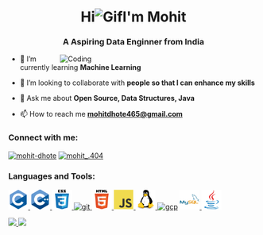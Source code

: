 # <h1 align="center">Hi![Gif](https://github.com/tuhinaww/Animating-Buttons/assets/119059108/55243a1c-ef56-4e37-86ef-48f2b1036c76)I'm Mohit</h1>


<!-- <h1 align="center">Hi I'm Mohit</h1> -->
<h3 align="center">A Aspiring Data Enginner from India</h3>
<img align="right" alt="Coding" width="400" src="https://encrypted-tbn0.gstatic.com/images?q=tbn:ANd9GcTFo1LHbBU_8bSMfRZPSIBrzv-TJdG8FFWrSw&usqp=CAU">

- 🌱 I’m currently learning **Machine Learning**

- 👯 I’m looking to collaborate with **people so that I can enhance my skills**

- 💬 Ask me about **Open Source, Data Structures, Java**

- 📫 How to reach me **mohitdhote465@gmail.com**

<h3 align="left">Connect with me:</h3>
<p align="left">
<a href="https://www.linkedin.com/in/mohit-dhote-117568213/" target="blank"><img align="center" src="https://raw.githubusercontent.com/rahuldkjain/github-profile-readme-generator/master/src/images/icons/Social/linked-in-alt.svg" alt="mohit-dhote" height="30" width="40" /></a>
<a href="https://instagram.com/mohit_.404__" target="blank"><img align="center" src="https://raw.githubusercontent.com/rahuldkjain/github-profile-readme-generator/master/src/images/icons/Social/instagram.svg" alt="mohit_.404" height="30" width="40" /></a>
</p>

<h3 align="left">Languages and Tools:</h3>
<a href="https://www.cprogramming.com/" target="_blank" rel="noreferrer"> <img src="https://raw.githubusercontent.com/devicons/devicon/master/icons/c/c-original.svg" alt="c" width="40" height="40"/> </a> <a href="https://www.w3schools.com/cpp/" target="_blank" rel="noreferrer"> <img src="https://raw.githubusercontent.com/devicons/devicon/master/icons/cplusplus/cplusplus-original.svg" alt="cplusplus" width="40" height="40"/> </a> <a href="https://www.w3schools.com/css/" target="_blank" rel="noreferrer"> <img src="https://raw.githubusercontent.com/devicons/devicon/master/icons/css3/css3-original-wordmark.svg" alt="css3" width="40" height="40"/> </a>  <a href="https://git-scm.com/" target="_blank" rel="noreferrer"> <img src="https://www.vectorlogo.zone/logos/git-scm/git-scm-icon.svg" alt="git" width="40" height="40"/> </a> <a href="https://www.w3.org/html/" target="_blank" rel="noreferrer"> <img src="https://raw.githubusercontent.com/devicons/devicon/master/icons/html5/html5-original-wordmark.svg" alt="html5" width="40" height="40"/> </a> <a href="https://developer.mozilla.org/en-US/docs/Web/JavaScript" target="_blank" rel="noreferrer"> <img src="https://raw.githubusercontent.com/devicons/devicon/master/icons/javascript/javascript-original.svg" alt="javascript" width="40" height="40"/> </a> <a href="https://www.linux.org/" target="_blank" rel="noreferrer"> <img src="https://raw.githubusercontent.com/devicons/devicon/master/icons/linux/linux-original.svg" alt="linux" width="40" height="40"/> </a> <a href="https://cloud.google.com" target="_blank" rel="noreferrer"> <img src="https://www.vectorlogo.zone/logos/google_cloud/google_cloud-icon.svg" alt="gcp" width="40" height="40"/></a> <a href="https://www.mysql.com/" target="_blank" rel="noreferrer"> <img src="https://raw.githubusercontent.com/devicons/devicon/master/icons/mysql/mysql-original-wordmark.svg" alt="mysql" width="40" height="40""/> <a href="https://www.java.com" target="_blank" rel="noreferrer"> <img src="https://raw.githubusercontent.com/devicons/devicon/master/icons/java/java-original.svg" alt="java" width="40" height="40"/> </p>

<!--
<p><img align="right" src="https://github-readme-streak-stats.herokuapp.com/?user=mohit-dhote&" alt="mohit-dhote" /></p>
<p><img align="center" src="https://github-readme-stats.vercel.app/api/top-langs?username=mohit-dhote&show_icons=true&locale=en&layout=compact" alt="mohit-dhote" />
  -->
<a href="https://github.com/mohit-dhote/github-stats">
<img src="https://github.com/mohit-dhote/github-stats/blob/master/generated/overview.svg#gh-dark-mode-only" />
<img src="https://github.com/mohit-dhote/github-stats/blob/master/generated/languages.svg#gh-dark-mode-only" /></a> <!--</p> -->
